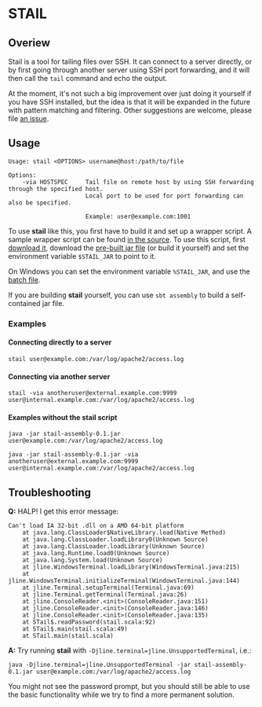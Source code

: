STAIL
=====


Overiew
-------

Stail is a tool for tailing files over SSH. It can connect to a server
directly, or by first going through another server using SSH port
forwarding, and it will then call the `tail` command and echo the
output.

At the moment, it's not such a big improvement over just doing it
yourself if you have SSH installed, but the idea is that it will be
expanded in the future with pattern matching and filtering. Other
suggestions are welcome, please file [an
issue](https://bitbucket.org/vetler/stail/issues/new).

Usage
-----

    Usage: stail <OPTIONS> username@host:/path/to/file

    Options:
        -via HOSTSPEC     Tail file on remote host by using SSH forwarding through the specified host.
                          Local port to be used for port forwarding can also be specified.

                          Example: user@example.com:1001

To use **stail** like this, you first have to build it and set up a
wrapper script. A sample wrapper script can be found [in the
source](https://bitbucket.org/vetler/stail/src/c77f3a5b7cec/src/main/shell/stail). To
use this script, first [download
it](https://bitbucket.org/vetler/stail/raw/c77f3a5b7cec/src/main/shell/stail),
download the [pre-built jar file](https://bitbucket.org/vetler/stail/downloads/stail-assembly-0.1.jar) (or build it yourself) and set the
environment variable `$STAIL_JAR` to point to it.

On Windows you can set the environment variable `%STAIL_JAR`, and use
the [batch
file](https://bitbucket.org/vetler/stail/raw/214b50f2a08c/src/main/shell/stail.bat).

If you are building **stail** yourself, you can use `sbt assembly` to
build a self-contained jar file.

### Examples

#### Connecting directly to a server

    stail user@example.com:/var/log/apache2/access.log

#### Connecting via another server

    stail -via anotheruser@external.example.com:9999 user@internal.example.com:/var/log/apache2/access.log

#### Examples without the stail script

    java -jar stail-assembly-0.1.jar user@example.com:/var/log/apache2/access.log
    
    java -jar stail-assembly-0.1.jar -via anotheruser@external.example.com:9999 user@internal.example.com:/var/log/apache2/access.log


Troubleshooting
---------------

**Q:** HALP! I get this error message:

    Can't load IA 32-bit .dll on a AMD 64-bit platform
        at java.lang.ClassLoader$NativeLibrary.load(Native Method)
        at java.lang.ClassLoader.loadLibrary0(Unknown Source)
        at java.lang.ClassLoader.loadLibrary(Unknown Source)
        at java.lang.Runtime.load0(Unknown Source)
        at java.lang.System.load(Unknown Source)
        at jline.WindowsTerminal.loadLibrary(WindowsTerminal.java:215)
        at jline.WindowsTerminal.initializeTerminal(WindowsTerminal.java:144)
        at jline.Terminal.setupTerminal(Terminal.java:69)
        at jline.Terminal.getTerminal(Terminal.java:26)
        at jline.ConsoleReader.<init>(ConsoleReader.java:151)
        at jline.ConsoleReader.<init>(ConsoleReader.java:146)
        at jline.ConsoleReader.<init>(ConsoleReader.java:135)
        at STail$.readPassword(stail.scala:92)
        at STail$.main(stail.scala:49)
        at STail.main(stail.scala)

**A:** Try running **stail** with `-Djline.terminal=jline.UnsupportedTerminal`, i.e.:

    java -Djline.terminal=jline.UnsupportedTerminal -jar stail-assembly-0.1.jar user@example.com:/var/log/apache2/access.log

You might not see the password prompt, but you should still be able to
use the basic functionality while we try to find a more permanent
solution.


